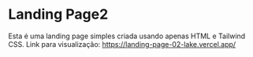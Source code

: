 # Landing Page2
Esta é uma landing page simples criada usando apenas HTML e Tailwind CSS.
Link para visualização:
https://landing-page-02-lake.vercel.app/
